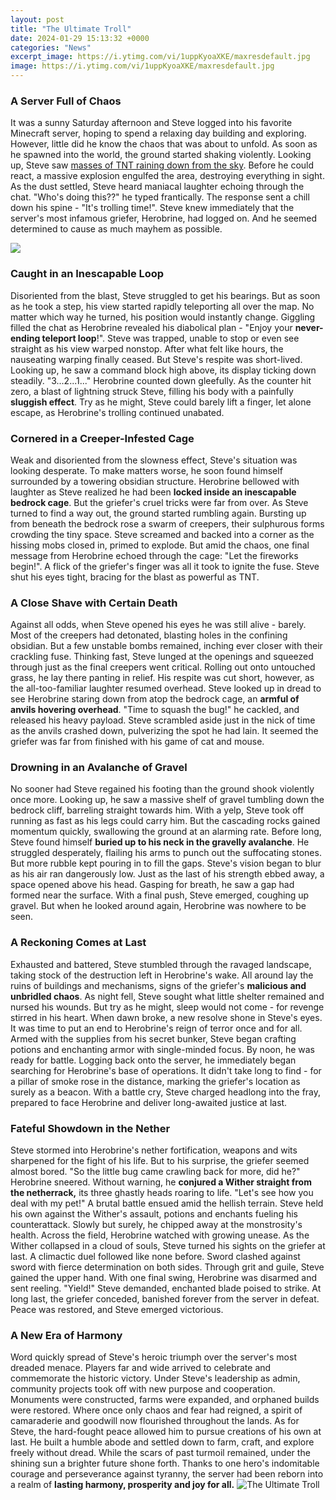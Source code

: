 ```yaml
---
layout: post
title: "The Ultimate Troll"
date: 2024-01-29 15:13:32 +0000
categories: "News"
excerpt_image: https://i.ytimg.com/vi/1uppKyoaXKE/maxresdefault.jpg
image: https://i.ytimg.com/vi/1uppKyoaXKE/maxresdefault.jpg
---
```


### A Server Full of Chaos
It was a sunny Saturday afternoon and Steve logged into his favorite Minecraft server, hoping to spend a relaxing day building and exploring. However, little did he know the chaos that was about to unfold. As soon as he spawned into the world, the ground started shaking violently. Looking up, Steve saw [masses of TNT raining down from the sky](https://store.fi.io.vn/i-am-your-friend-your-partner-your-beauceron-dog-mom-dad-1). Before he could react, a massive explosion engulfed the area, destroying everything in sight. 
As the dust settled, Steve heard maniacal laughter echoing through the chat. "Who's doing this??" he typed frantically. The response sent a chill down his spine - "It's trolling time!". Steve knew immediately that the server's most infamous griefer, Herobrine, had logged on. And he seemed determined to cause as much mayhem as possible.

![](https://i.ytimg.com/vi/e0tpmaX4YxE/maxresdefault.jpg)
### Caught in an Inescapable Loop
Disoriented from the blast, Steve struggled to get his bearings. But as soon as he took a step, his view started rapidly teleporting all over the map. No matter which way he turned, his position would instantly change. Giggling filled the chat as Herobrine revealed his diabolical plan - "Enjoy your **never-ending teleport loop**!". Steve was trapped, unable to stop or even see straight as his view warped nonstop. 
After what felt like hours, the nauseating warping finally ceased. But Steve's respite was short-lived. Looking up, he saw a command block high above, its display ticking down steadily. "3...2...1..." Herobrine counted down gleefully. As the counter hit zero, a blast of lightning struck Steve, filling his body with a painfully **sluggish effect**. Try as he might, Steve could barely lift a finger, let alone escape, as Herobrine's trolling continued unabated.
### Cornered in a Creeper-Infested Cage
Weak and disoriented from the slowness effect, Steve's situation was looking desperate. To make matters worse, he soon found himself surrounded by a towering obsidian structure. Herobrine bellowed with laughter as Steve realized he had been **locked inside an inescapable bedrock cage**. But the griefer's cruel tricks were far from over. As Steve turned to find a way out, the ground started rumbling again. 
Bursting up from beneath the bedrock rose a swarm of creepers, their sulphurous forms crowding the tiny space. Steve screamed and backed into a corner as the hissing mobs closed in, primed to explode. But amid the chaos, one final message from Herobrine echoed through the cage: "Let the fireworks begin!". A flick of the griefer's finger was all it took to ignite the fuse. Steve shut his eyes tight, bracing for the blast as powerful as TNT.
### A Close Shave with Certain Death 
Against all odds, when Steve opened his eyes he was still alive - barely. Most of the creepers had detonated, blasting holes in the confining obsidian. But a few unstable bombs remained, inching ever closer with their crackling fuse. Thinking fast, Steve lunged at the openings and squeezed through just as the final creepers went critical. Rolling out onto untouched grass, he lay there panting in relief. 
His respite was cut short, however, as the all-too-familiar laughter resumed overhead. Steve looked up in dread to see Herobrine staring down from atop the bedrock cage, an **armful of anvils hovering overhead**. "Time to squash the bug!" he cackled, and released his heavy payload. Steve scrambled aside just in the nick of time as the anvils crashed down, pulverizing the spot he had lain. It seemed the griefer was far from finished with his game of cat and mouse.
### Drowning in an Avalanche of Gravel
No sooner had Steve regained his footing than the ground shook violently once more. Looking up, he saw a massive shelf of gravel tumbling down the bedrock cliff, barreling straight towards him. With a yelp, Steve took off running as fast as his legs could carry him. But the cascading rocks gained momentum quickly, swallowing the ground at an alarming rate. Before long, Steve found himself **buried up to his neck in the gravelly avalanche**.
He struggled desperately, flailing his arms to punch out the suffocating stones. But more rubble kept pouring in to fill the gaps. Steve's vision began to blur as his air ran dangerously low. Just as the last of his strength ebbed away, a space opened above his head. Gasping for breath, he saw a gap had formed near the surface. With a final push, Steve emerged, coughing up gravel. But when he looked around again, Herobrine was nowhere to be seen.
### A Reckoning Comes at Last  
Exhausted and battered, Steve stumbled through the ravaged landscape, taking stock of the destruction left in Herobrine's wake. All around lay the ruins of buildings and mechanisms, signs of the griefer's **malicious and unbridled chaos**. As night fell, Steve sought what little shelter remained and nursed his wounds. But try as he might, sleep would not come - for revenge stirred in his heart. When dawn broke, a new resolve shone in Steve's eyes. It was time to put an end to Herobrine's reign of terror once and for all.
Armed with the supplies from his secret bunker, Steve began crafting potions and enchanting armor with single-minded focus. By noon, he was ready for battle. Logging back onto the server, he immediately began searching for Herobrine's base of operations. It didn't take long to find - for a pillar of smoke rose in the distance, marking the griefer's location as surely as a beacon. With a battle cry, Steve charged headlong into the fray, prepared to face Herobrine and deliver long-awaited justice at last.
### Fateful Showdown in the Nether
Steve stormed into Herobrine's nether fortification, weapons and wits sharpened for the fight of his life. But to his surprise, the griefer seemed almost bored. "So the little bug came crawling back for more, did he?" Herobrine sneered. Without warning, he **conjured a Wither straight from the netherrack,** its three ghastly heads roaring to life. "Let's see how you deal with my pet!" 
A brutal battle ensued amid the hellish terrain. Steve held his own against the Wither's assault, potions and enchants fueling his counterattack. Slowly but surely, he chipped away at the monstrosity's health. Across the field, Herobrine watched with growing unease. As the Wither collapsed in a cloud of souls, Steve turned his sights on the griefer at last. 
A climactic duel followed like none before. Sword clashed against sword with fierce determination on both sides. Through grit and guile, Steve gained the upper hand. With one final swing, Herobrine was disarmed and sent reeling. "Yield!" Steve demanded, enchanted blade poised to strike. At long last, the griefer conceded, banished forever from the server in defeat. Peace was restored, and Steve emerged victorious.
### A New Era of Harmony
Word quickly spread of Steve's heroic triumph over the server's most dreaded menace. Players far and wide arrived to celebrate and commemorate the historic victory. Under Steve's leadership as admin, community projects took off with new purpose and cooperation. Monuments were constructed, farms were expanded, and orphaned builds were restored. Where once only chaos and fear had reigned, a spirit of camaraderie and goodwill now flourished throughout the lands.
As for Steve, the hard-fought peace allowed him to pursue creations of his own at last. He built a humble abode and settled down to farm, craft, and explore freely without dread. While the scars of past turmoil remained, under the shining sun a brighter future shone forth. Thanks to one hero's indomitable courage and perseverance against tyranny, the server had been reborn into a realm of **lasting harmony, prosperity and joy for all.**
![The Ultimate Troll](https://i.ytimg.com/vi/1uppKyoaXKE/maxresdefault.jpg)